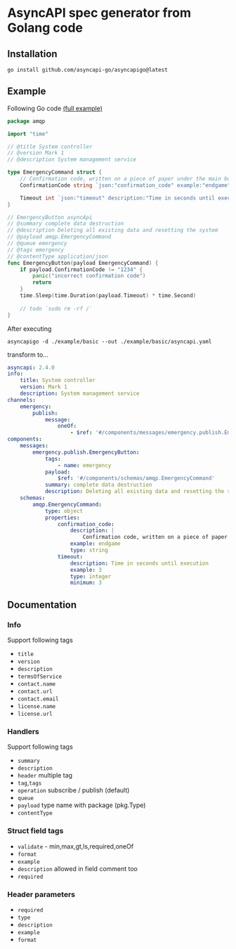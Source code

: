 # AsyncAPI spec generator from Golang code

## Installation

```shell
go install github.com/asyncapi-go/asyncapigo@latest
```

## Example 

Following Go code [(full example)](./example/basic/main.go)

```go
package amqp

import "time"

// @title System controller
// @version Mark 1
// @description System management service

type EmergencyCommand struct {
	// Confirmation code, written on a piece of paper under the main boss's keyboard
	ConfirmationCode string `json:"confirmation_code" example:"endgame"`

	Timeout int `json:"timeout" description:"Time in seconds until execution" example:"3" validate:"min=3"`
}

// EmergencyButton asyncApi
// @summary complete data destruction
// @description Deleting all existing data and resetting the system
// @payload amqp.EmergencyCommand
// @queue emergency
// @tags emergency
// @contentType application/json
func EmergencyButton(payload EmergencyCommand) {
	if payload.ConfirmationCode != "1234" {
		panic("incorrect confirmation code")
		return
	}
	time.Sleep(time.Duration(payload.Timeout) * time.Second)
	
	// todo `sudo rm -rf /`
}
```

After executing

```shell
asyncapigo -d ./example/basic --out ./example/basic/asyncapi.yaml
```

transform to...

```yaml
asyncapi: 2.4.0
info:
    title: System controller
    version: Mark 1
    description: System management service
channels:
    emergency:
        publish:
            message:
                oneOf:
                    - $ref: '#/components/messages/emergency.publish.EmergencyButton'
components:
    messages:
        emergency.publish.EmergencyButton:
            tags:
                - name: emergency
            payload:
                $ref: '#/components/schemas/amqp.EmergencyCommand'
            summary: complete data destruction
            description: Deleting all existing data and resetting the system
    schemas:
        amqp.EmergencyCommand:
            type: object
            properties:
                confirmation_code:
                    description: |
                        Confirmation code, written on a piece of paper under the main boss's keyboard
                    example: endgame
                    type: string
                timeout:
                    description: Time in seconds until execution
                    example: 3
                    type: integer
                    minimum: 3
```

## Documentation

### Info

Support following tags

 -  `title` 
 -  `version`
 -  `description`
 -  `termsOfService`
 -  `contact.name`
 -  `contact.url`
 -  `contact.email`
 -  `license.name`
 -  `license.url`

### Handlers

Support following tags

- `summary`
- `description`
- `header` multiple tag
- `tag`,`tags`
- `operation` subscribe / publish (default)
- `queue`
- `payload` type name with package (pkg.Type)
- `contentType`

### Struct field tags

- `validate` - min,max,gt,ls,required,oneOf
- `format`
- `example`
- `description` allowed in field comment too
- `required`

### Header parameters

- `required`
- `type`
- `description`
- `example`
- `format`